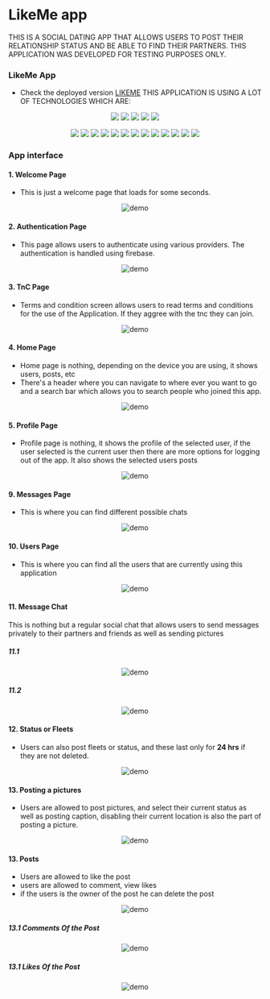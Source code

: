 # LikeMe app

THIS IS A SOCIAL DATING APP THAT ALLOWS USERS TO POST THEIR RELATIONSHIP STATUS AND BE ABLE TO FIND THEIR PARTNERS. THIS APPLICATION WAS DEVELOPED FOR TESTING PURPOSES ONLY.

### LikeMe App

- Check the deployed version [LIKEME](https://likeme-a104d.web.app/)
  THIS APPLICATION IS USING A LOT OF TECHNOLOGIES WHICH ARE:

<p align="center">
<img src="https://img.shields.io/static/v1?label=language&message=css&color=critical"/>
<img src="https://img.shields.io/static/v1?label=language&message=html&color=blueviolet"/>
<img src="https://img.shields.io/static/v1?label=language&message=javascript&color=orange"/>
<img src="https://img.shields.io/static/v1?label=language&message=node&color=success"/>
<img src="https://img.shields.io/static/v1?label=framework&message=react&color=9cf"/>
</p>
<p align="center">
<img src="https://img.shields.io/static/v1?label=package&message=redux&color=purple"/>
<img src="https://img.shields.io/static/v1?label=package&message=react-redux&color=red"/>
<img src="https://img.shields.io/static/v1?label=package&message=material-ui/core&color=pink"/>
<img src="https://img.shields.io/static/v1?label=package&message=material-ui/icons&color=gray"/>
<img src="https://img.shields.io/static/v1?label=package&message=material-ui/lab&color=yellow"/>
<img src="https://img.shields.io/static/v1?label=package&message=axios&color=orange"/>
<img src="https://img.shields.io/static/v1?label=package&message=react-router-dom&color=green"/>
<img src="https://img.shields.io/static/v1?label=package&message=react-icons&color=purple"/>
<img src="https://img.shields.io/static/v1?label=package&message=react-text-truncate&color=green"/>
<img src="https://img.shields.io/static/v1?label=package&message=use-sound&color=blue"/>
<img src="https://img.shields.io/static/v1?label=package&message=firebase&color=purple"/>
<img src="https://img.shields.io/static/v1?label=package&message=react-dom&color=lightseagreen"/>
<img src="https://img.shields.io/static/v1?label=package&message=uuid&color=red"/>
</p>

### App interface

#### 1. Welcome Page

- This is just a welcome page that loads for some seconds.

<p align="center">
    <img src="https://github.com/CrispenGari/like-me-App/blob/main/pics/bandicam%202021-04-20%2013-56-18-221.jpg" alt="demo"/> 
</p>

#### 2. Authentication Page

- This page allows users to authenticate using various providers. The authentication is handled using firebase.

<p align="center">
    <img src="https://github.com/CrispenGari/like-me-App/blob/main/pics/bandicam%202021-04-20%2013-56-22-234.jpg" alt="demo"/> 
</p>

#### 3. TnC Page

- Terms and condition screen allows users to read terms and conditions for the use of the Application. If they aggree with the tnc they can join.

<p align="center">
    <img src="https://github.com/CrispenGari/like-me-App/blob/main/pics/bandicam%202021-04-20%2014-20-39-244.jpg" alt="demo"/> 
</p>

#### 4. Home Page

- Home page is nothing, depending on the device you are using, it shows users, posts, etc
- There's a header where you can navigate to where ever you want to go and a search bar which allows you to search people who joined this app.

<p align="center">
    <img src="https://github.com/CrispenGari/like-me-App/blob/main/pics/bandicam%202021-04-20%2013-56-42-975.jpg" alt="demo"/> 
</p>

#### 5. Profile Page

- Profile page is nothing, it shows the profile of the selected user, if the user selected is the current user then there are more options for logging out of the app. It also shows the selected users posts

<p align="center">
    <img src="https://github.com/CrispenGari/like-me-App/blob/main/pics/bandicam%202021-04-20%2013-57-09-887.jpg" alt="demo"/> 
</p>

#### 9. Messages Page

- This is where you can find different possible chats

<p align="center">
    <img src="" alt="demo"/> 
</p>

#### 10. Users Page

- This is where you can find all the users that are currently using this application

<p align="center">
    <img src="https://github.com/CrispenGari/like-me-App/blob/main/pics/bandicam%202021-04-20%2013-57-18-518.jpg" alt="demo"/> 
</p>

#### 11. Message Chat

This is nothing but a regular social chat that allows users to send messages privately to their partners and friends as well as sending pictures

##### 11.1

<p align="center">
    <img src="https://github.com/CrispenGari/like-me-App/blob/main/pics/bandicam%202021-04-20%2013-59-55-222.jpg" alt="demo"/> 
</p>

##### 11.2

<p align="center">
    <img src="https://github.com/CrispenGari/like-me-App/blob/main/pics/bandicam%202021-04-20%2014-00-15-229.jpg" alt="demo"/> 
</p>

#### 12. Status or Fleets

- Users can also post fleets or status, and these last only for **24 hrs** if they are not deleted.

<p align="center">
    <img src="https://github.com/CrispenGari/like-me-App/blob/main/pics/bandicam%202021-04-20%2013-57-33-965.jpg" alt="demo"/> 
</p>

#### 13. Posting a pictures

- Users are allowed to post pictures, and select their current status as well as posting caption, disabling their current location is also the part of posting a picture.

<p align="center">
    <img src="https://github.com/CrispenGari/like-me-App/blob/main/pics/bandicam%202021-04-20%2013-59-19-029.jpg" alt="demo"/> 
</p>

#### 13. Posts

- Users are allowed to like the post
- users are allowed to comment, view likes
- if the users is the owner of the post he can delete the post

<p align="center">
    <img src="" alt="demo"/> 
</p>

##### 13.1 Comments Of the Post

<p align="center">
    <img src="https://github.com/CrispenGari/like-me-App/blob/main/pics/bandicam%202021-04-20%2013-57-58-506.jpg" alt="demo"/> 
</p>

##### 13.1 Likes Of the Post

<p align="center">
    <img src="https://github.com/CrispenGari/like-me-App/blob/main/pics/bandicam%202021-04-20%2013-58-04-057.jpg" alt="demo"/> 
</p>
